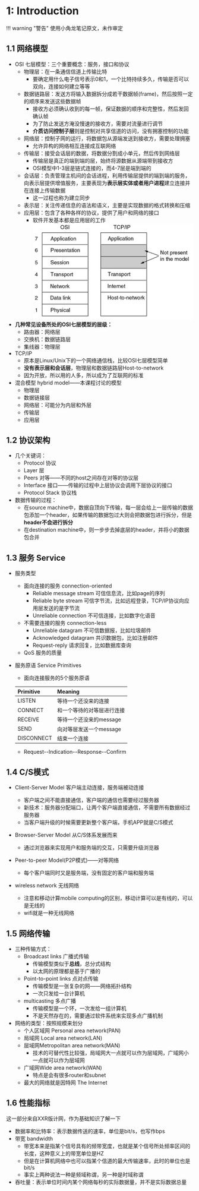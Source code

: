# 1: Introduction

!!! warning "警告"
    使用小角龙笔记原文，未作审定

## 1.1 网络模型

- OSI 七层模型：三个重要概念：服务，接口和协议
    - 物理层：在一条通信信道上传输比特
        - 要确定用什么电子信号表示0和1，一个比特持续多久，传输是否可以双向，连接如何建立等等
    - 数据链路层：发送方将输入数据拆分成若干数据帧(frame)，然后按照一定的顺序来发送这些数据帧
        - 接收方必须确认收到的每一帧，保证数据的顺序和完整性，然后发回确认帧
        - 为了防止发送方淹没慢速的接收方，需要对流量进行调节
        - **介质访问控制子层**则是控制对共享信道的访问，没有拥塞控制的功能
    - 网络层：控制子网的运行，将数据包从源端发送到接收方，需要处理拥塞
        - 允许异构的网络相互连接成互联网络
    - 传输层：接受会话层的数据，将数据分割成小单元，然后传到网络层
        - 传输层是真正的端到端的层，始终将源数据从源端带到接收方
        - OSI模型中1-3层是链式连接的，而4-7层是端到端的
    - 会话层：负责管理主机间的会话进程，利用传输层提供的端到端的服务，向表示层提供增值服务，主要表现为**表示层实体或者用户进程**建立连接并在连接上传输数据
        - 这一过程也称为建立同步
    - 表示层：关注传递信息的语法和语义，主要是实现数据的格式转换和压缩
    - 应用层：包含了各种各样的协议，提供了用户和网络的接口
        - 软件开发基本都是应用层的工作
        ![image-20200922231442750](./static/image-20200922231442750.png)
- **几种常见设备所处的OSI七层模型的层级：**
    - 路由器：网络层
    - 交换机：数据链路层
    - 集线器：物理层
- TCP/IP
    - 原本是Linux/Unix下的一个网络通信栈，比较OSI七层模型简单
    - **没有表示层和会话层**，物理层和数据链路层Host-to-network
    - 因为开放，所以用的人多，所以成为了互联网的标准
- 混合模型 hybrid model——本课程讨论的模型
    - 物理层
    - 数据链接层
    - 网络层：可能分为内层和外层
    - 传输层
    - 应用层

## 1.2 协议架构

- 几个关键词：
    - Protocol 协议
    - Layer 层
    - Peers 对等——不同的host之间存在对等的协议层
    - Interface 接口——传输的过程中上层协议会调用下层协议的接口
    - Protocol Stack 协议栈
- 数据传输的过程：
    - 在source machine中，数据自顶向下传输，每一层会给上一层传输的数据包添加一个header，如果传输的数据包过大则会把数据包进行拆分，但是**header不会进行拆分** 
    - 在destination machine中，则一步步去掉底层的header，并将小的数据包合并

## 1.3 服务 Service

- 服务类型

    - 面向连接的服务 connection-oriented
        - Reliable message stream 可信信息流，比如page的序列
        - Reliable byte stream 可信字节流，比如远程登录，TCP/IP协议向应用层发送的是字节流
        - Unreliable connection 不可信连接，比如数字化语音
    - 不需要连接的服务 connection-less
        - Unreliable datagram 不可信数据报，比如垃圾邮件
        - Acknowledged datagram 共识数据包，比如注册邮件
        - Request-reply 请求回复，比如数据库查询
    - QoS 服务的质量

- 服务原语 Service Primitives

    - 面向连接服务的5个服务原语

    | Primitive    | Meaning                                        |
    | ---------- | -------------------------- |
    | LISTEN         | 等待一个还没来的连接             |
    | CONNECT        | 和一个等待的对等层进行连接 |
    | RECEIVE        | 等待一个还没来的message        |
    | SEND             | 向对等层发送一个message        |
    | DISCONNECT | 结束一个连接                             |

    - Request--Indication--Response--Confirm

## 1.4 C/S模式

- Client-Server Model 客户端主动连接，服务端被动连接
    - 客户端之间不能直接通信，客户端的通信也需要经过服务器
    - 新技术：服务器分配端口，让两个客户端直接通信，不需要所有数据经过服务器
    - 当客户端升级的时候需要更新整个客户端，手机APP就是C/S模式
- Browser-Server Model 从C/S体系发展而来
    - 通过浏览器来实现用户和服务端的交互，只需要升级浏览器
- Peer-to-peer Model(P2P模式)——对等网络
    - 每个客户端同时又是服务端，没有固定的客户端和服务端

- wireless network 无线网络
    - 注意和移动计算mobile computing的区别，移动计算可以是有线的，可以是无线的
    - wifi就是一种无线网络

## 1.5 网络传输

- 三种传输方式：
    - Broadcast links 广播式传输
        - 传输模型类似于**总线**，总分式结构
        - 以太网的原理都是基于广播的
    - Point-to-point links 点对点传输
        - 传输模型是一张复杂的网——网络拓扑结构
        - 一次只发给一台计算机
    - multicasting 多点广播
        - 传输模型是一个环，一次发给一组计算机
        - 不是天然存在的，需要通过软件系统来实现多点广播机制
- 网络的类型：按照规模来划分
    - 个人区域网 Personal area network(PAN)
    - 局域网 Local area network(LAN)
    - 层域网Metropolitan area network(MAN)
        - 技术的可替代性比较强，局域网大一点就可以作为层域网，广域网小一点就可以作为层域网
    - 广域网Wide area network(WAN)
        - 特点是会有很多router和subnet
    - 最大的网络就是因特网 The Internet

## 1.6 性能指标

这一部分来自XXR版计网，作为基础知识了解一下

- 数据率和比特率：表示数据传送的速率，单位是bit/s，也写作bps
- 带宽 bandwidth
    - 带宽本来是指某个信号具有的频带宽度，也就是某个信号所处频率区间的长度，这种意义上的带宽单位是HZ
    - 但是在计算机网络中也可以指某个信道的最大传输速率，此时的单位也是bit/s
    - 事实上两种说法一种是频域称谓，另一种是时域称谓
- 吞吐量：表示单位时间内某个网络每秒的实际数据量，并不是实际数据总量

